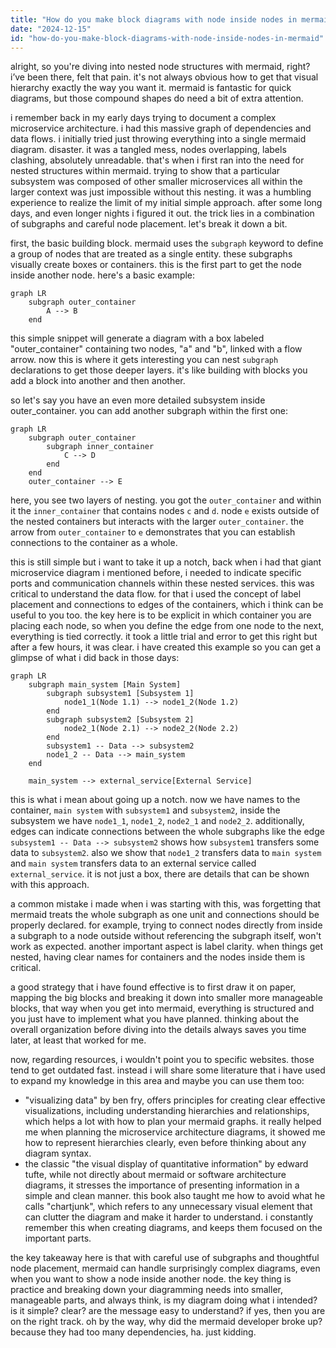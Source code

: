 ```yaml
---
title: "How do you make block diagrams with node inside nodes in mermaid?"
date: "2024-12-15"
id: "how-do-you-make-block-diagrams-with-node-inside-nodes-in-mermaid"
---
```


alright, so you're diving into nested node structures with mermaid, right? i’ve been there, felt that pain. it's not always obvious how to get that visual hierarchy exactly the way you want it. mermaid is fantastic for quick diagrams, but those compound shapes do need a bit of extra attention.

i remember back in my early days trying to document a complex microservice architecture. i had this massive graph of dependencies and data flows. i initially tried just throwing everything into a single mermaid diagram. disaster. it was a tangled mess, nodes overlapping, labels clashing, absolutely unreadable. that's when i first ran into the need for nested structures within mermaid. trying to show that a particular subsystem was composed of other smaller microservices all within the larger context was just impossible without this nesting. it was a humbling experience to realize the limit of my initial simple approach. after some long days, and even longer nights i figured it out. the trick lies in a combination of subgraphs and careful node placement. let's break it down a bit.

first, the basic building block. mermaid uses the `subgraph` keyword to define a group of nodes that are treated as a single entity. these subgraphs visually create boxes or containers. this is the first part to get the node inside another node. here's a basic example:

```mermaid
graph LR
    subgraph outer_container
        A --> B
    end
```

this simple snippet will generate a diagram with a box labeled "outer\_container" containing two nodes, "a" and "b", linked with a flow arrow. now this is where it gets interesting you can nest `subgraph` declarations to get those deeper layers. it's like building with blocks you add a block into another and then another.

so let's say you have an even more detailed subsystem inside outer\_container. you can add another subgraph within the first one:

```mermaid
graph LR
    subgraph outer_container
        subgraph inner_container
            C --> D
        end
    end
    outer_container --> E
```

here, you see two layers of nesting. you got the `outer_container` and within it the `inner_container` that contains nodes `c` and `d`. node `e` exists outside of the nested containers but interacts with the larger `outer_container`. the arrow from `outer_container` to `e` demonstrates that you can establish connections to the container as a whole.

this is still simple but i want to take it up a notch, back when i had that giant microservice diagram i mentioned before, i needed to indicate specific ports and communication channels within these nested services. this was critical to understand the data flow. for that i used the concept of label placement and connections to edges of the containers, which i think can be useful to you too. the key here is to be explicit in which container you are placing each node, so when you define the edge from one node to the next, everything is tied correctly. it took a little trial and error to get this right but after a few hours, it was clear. i have created this example so you can get a glimpse of what i did back in those days:

```mermaid
graph LR
    subgraph main_system [Main System]
        subgraph subsystem1 [Subsystem 1]
            node1_1(Node 1.1) --> node1_2(Node 1.2)
        end
        subgraph subsystem2 [Subsystem 2]
            node2_1(Node 2.1) --> node2_2(Node 2.2)
        end
        subsystem1 -- Data --> subsystem2
        node1_2 -- Data --> main_system
    end

    main_system --> external_service[External Service]
```

this is what i mean about going up a notch. now we have names to the container, `main system` with `subsystem1` and `subsystem2`, inside the subsystem we have `node1_1`, `node1_2`, `node2_1` and `node2_2`. additionally, edges can indicate connections between the whole subgraphs like the edge `subsystem1 -- Data --> subsystem2` shows how `subsystem1` transfers some data to `subsystem2`. also we show that `node1_2` transfers data to `main system` and `main system` transfers data to an external service called `external_service`. it is not just a box, there are details that can be shown with this approach.

a common mistake i made when i was starting with this, was forgetting that mermaid treats the whole subgraph as one unit and connections should be properly declared. for example, trying to connect nodes directly from inside a subgraph to a node outside without referencing the subgraph itself, won't work as expected. another important aspect is label clarity. when things get nested, having clear names for containers and the nodes inside them is critical.

a good strategy that i have found effective is to first draw it on paper, mapping the big blocks and breaking it down into smaller more manageable blocks, that way when you get into mermaid, everything is structured and you just have to implement what you have planned. thinking about the overall organization before diving into the details always saves you time later, at least that worked for me.

now, regarding resources, i wouldn't point you to specific websites. those tend to get outdated fast. instead i will share some literature that i have used to expand my knowledge in this area and maybe you can use them too:

*   "visualizing data" by ben fry, offers principles for creating clear effective visualizations, including understanding hierarchies and relationships, which helps a lot with how to plan your mermaid graphs. it really helped me when planning the microservice architecture diagrams, it showed me how to represent hierarchies clearly, even before thinking about any diagram syntax.
*   the classic "the visual display of quantitative information" by edward tufte, while not directly about mermaid or software architecture diagrams, it stresses the importance of presenting information in a simple and clean manner. this book also taught me how to avoid what he calls "chartjunk", which refers to any unnecessary visual element that can clutter the diagram and make it harder to understand. i constantly remember this when creating diagrams, and keeps them focused on the important parts.

the key takeaway here is that with careful use of subgraphs and thoughtful node placement, mermaid can handle surprisingly complex diagrams, even when you want to show a node inside another node. the key thing is practice and breaking down your diagramming needs into smaller, manageable parts, and always think, is my diagram doing what i intended? is it simple? clear? are the message easy to understand? if yes, then you are on the right track. oh by the way, why did the mermaid developer broke up? because they had too many dependencies, ha. just kidding.
